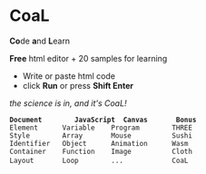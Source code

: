 # CoaL
**Co**de **a**nd **L**earn

**Free** html editor + 20 samples for learning

* Write or paste html code
* click **Run** or press **Shift Enter**

*the science is in, and it's CoaL!*

<pre><code><b>Document        JavaScript  Canvas       Bonus</b>  
Element      Variable    Program        THREE
Style        Array       Mouse          Sushi
Identifier   Object      Animation      Wasm
Container    Function    Image          Cloth
Layout       Loop        ...            CoaL </code> </pre>
